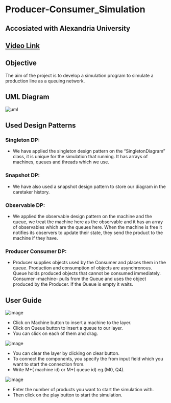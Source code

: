 # Producer-Consumer_Simulation  
## Accosiated with Alexandria University
## [Video Link](https://www.youtube.com/watch?v=Gt9EfFbd-h8)

## Objective
The aim of the project is to develop a simulation program to simulate a production line as a queuing network.

## UML Diagram
![uml](https://user-images.githubusercontent.com/73740339/163721883-24e6a76e-4b02-43b1-b08d-06741a62bbf2.png)

## Used Design Patterns

### Singleton DP:
- We have applied the singleton design pattern on the “SingletonDiagram” class, it is unique for the simulation that running. It has arrays of machines, queues and threads which we use.
### Snapshot DP:
- We have also used a snapshot design pattern to store our diagram in the caretaker history.
### Observable DP:
- We applied the observable design pattern on the machine and the queue, we treat the machine here as the observable and it has an array of observables which are the queues here. When the machine is free it notifies its observers to update their state, they send the product to the machine if they have.
### Producer Consumer DP:
- Producer supplies objects used by the Consumer and places them in the queue. Production and consumption of objects are asynchronous.
Queue holds produced objects that cannot be consumed immediately.
Consumer -machine- pulls from the Queue and uses the object produced by the Producer. If the Queue is empty it waits.

## User Guide

![image](https://user-images.githubusercontent.com/73740339/163722574-2ece8e04-4e86-4ab1-8c0d-dfaf474ea862.png)

- Click on Machine button to insert a machine to the layer.
- Click on Queue button to insert a queue to our layer.
- You can click on each of them and drag.

![image](https://user-images.githubusercontent.com/73740339/163722647-2ce290cf-eab4-499c-9e2d-8e0cbf2cd5ea.png)

- You can clear the layer by clicking on clear button.
- To connect the components, you specify the from input field which you want to start the connection from.
- Write M+( machine id) or M+( queue id) eg.(M0, Q4).

![image](https://user-images.githubusercontent.com/73740339/163722702-315aaccd-0bd9-4265-8e7a-cab90f90f6c3.png)

- Enter the number of products you want to start the simulation with.
- Then click on the play button to start the simulation.
